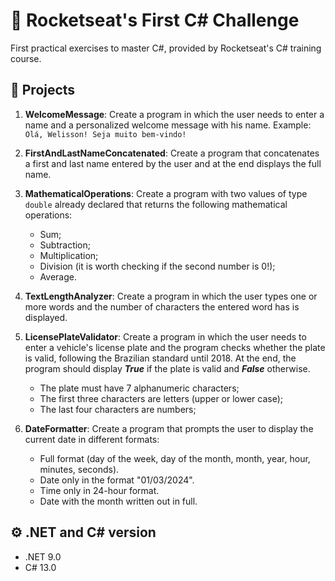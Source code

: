 # 🚀 Rocketseat's First C# Challenge

First practical exercises to master C#, provided by Rocketseat's C# training course.

## 📁 Projects

1. **WelcomeMessage**: Create a program in which the user needs to enter a name and a personalized welcome message with his name. Example: `Olá, Welisson! Seja muito bem-vindo!`

2. **FirstAndLastNameConcatenated**: Create a program that concatenates a first and last name entered by the user and at the end displays the full name.

3. **MathematicalOperations**: Create a program with two values ​​of type `double` already declared that returns the following mathematical operations:
   - Sum;
   - Subtraction;
   - Multiplication;
   - Division (it is worth checking if the second number is 0!);
   - Average.

4. **TextLengthAnalyzer**: Create a program in which the user types one or more words and the number of characters the entered word has is displayed.

5. **LicensePlateValidator**: Create a program in which the user needs to enter a vehicle's license plate and the program checks whether the plate is valid, following the Brazilian standard until 2018. At the end, the program should display ***True*** if the plate is valid and ***False*** otherwise.
   - The plate must have 7 alphanumeric characters;
   - The first three characters are letters (upper or lower case);
   - The last four characters are numbers;

6. **DateFormatter**: Create a program that prompts the user to display the current date in different formats:
   - Full format (day of the week, day of the month, month, year, hour, minutes, seconds).
   - Date only in the format "01/03/2024".
   - Time only in 24-hour format.
   - Date with the month written out in full.

## ⚙️ .NET and C# version

- .NET 9.0  
- C# 13.0
